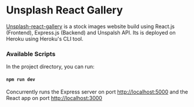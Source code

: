 # Unsplash React Gallery

[Unsplash-react-gallery](https://unsplash-react-gallery.herokuapp.com/) is a stock images website build using React.js (Frontend), Express.js (Backend) and Unspalsh API. Its is deployed on Heroku using Heroku's CLI tool.

### Available Scripts

In the project directory, you can run:

#### `npm run dev`

Concurrently runs the Express server on port [http://localhost:5000](http://localhost:5000) and the React app on port [http://localhost:3000](http://localhost:3000)